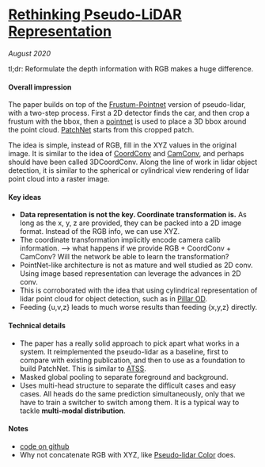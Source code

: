 # [Rethinking Pseudo-LiDAR Representation](https://arxiv.org/abs/2008.04582)

_August 2020_

tl;dr: Reformulate the depth information with RGB makes a huge difference.

#### Overall impression
The paper builds on top of the [Frustum-Pointnet](frustum_pointnet.md) version of pseudo-lidar, with a two-step process. First a 2D detector finds the car, and then crop a frustum with the bbox, then a [pointnet](pointnet.md) is used to place a 3D bbox around the point cloud. [PatchNet](patchnet.md) starts from this cropped patch.

The idea is simple, instead of RGB, fill in the XYZ values in the original image. It is similar to the idea of [CoordConv](coord_conv.md) and [CamConv](cam_conv.md), and perhaps should have been called 3DCoordConv. Along the line of work in lidar object detection, it is similar to the spherical or cylindrical view rendering of lidar point cloud into a raster image.

#### Key ideas
- **Data representation is not the key. Coordinate transformation is.** As long as the x, y, z are provided, they can be packed into a 2D image format. Instead of the RGB info, we can use XYZ. 
- The coordinate transformation implicitly encode camera calib information. --> what happens if we provide RGB + CoordConv + CamConv? Will the network be able to learn the transformation?
- PointNet-like architecture is not as mature and well studied as 2D conv. Using image based representation can leverage the advances in 2D conv. 
- This is corroborated with the idea that using cylindrical representation of lidar point cloud for object detection, such as in [Pillar OD](pillar_od.md).
- Feeding {u,v,z} leads to much worse results than feeding {x,y,z} directly.


#### Technical details
- The paper has a really solid approach to pick apart what works in a system. It reimplemented the pseudo-lidar as a baseline, first to compare with existing publication, and then to use as a foundation to build PatchNet. This is similar to [ATSS](atss.md).
- Masked global pooling to separate foreground and background.
- Uses multi-head structure to separate the difficult cases and easy cases. All heads do the same prediction simultaneously, only that we have to train a switcher to switch among them. It is a typical way to tackle **multi-modal distribution**.

#### Notes
- [code on github](https://github.com/xinzhuma/patchnet)
- Why not concatenate RGB with XYZ, like [Pseudo-lidar Color](am3d.md) does.

